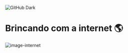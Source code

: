 ![GitHub Dark](https://github.com/github-dark.png#gh-light-mode-only)

# Brincando com a internet 🌎
<style align="center">## testando</style>
![image-internet](https://encrypted-tbn0.gstatic.com/images?q=tbn:ANd9GcQBog4Z2tK5HzhFf4sSajN7wwhfWwRayCe6xQ&usqp=CAU)

